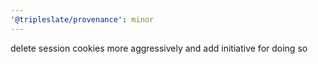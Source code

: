 ```yaml
---
'@tripleslate/provenance': minor
---
```


delete session cookies more aggressively and add initiative for doing so
